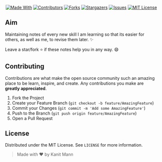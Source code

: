 <span style="display:block;text-align:center">

[![Made With][made-with-shield]][made-with-url]
[![Contributors][contributors-shield]][contributors-url]
[![Forks][forks-shield]][forks-url]
[![Stargazers][stars-shield]][stars-url]
[![Issues][issues-shield]][issues-url]
[![MIT License][license-shield]][license_url]

</span>

## Aim

Maintaining notes of every new skill I am learning so that its easier for others, as well as me, to revise them later. :sparkles:

Leave a star/fork :star: if these notes help you in any way. :smile:

## Contributing

Contributions are what make the open source community such an amazing place to be learn, inspire, and create. Any contributions you make are **greatly appreciated**.

1. Fork the Project
2. Create your Feature Branch (`git checkout -b feature/AmazingFeature`)
3. Commit your Changes (`git commit -m 'Add some AmazingFeature'`)
4. Push to the Branch (`git push origin feature/AmazingFeature`)
5. Open a Pull Request

<!-- LICENSE -->

## License

Distributed under the MIT License. See `LICENSE` for more information.

> Made with ❤ by Kanit Mann

<!-- MARKDOWN LINKS & IMAGES -->
<!-- https://www.markdownguide.org/basic-syntax/#reference-style-links -->

[contributors-shield]: https://img.shields.io/github/contributors/kanitmann/Learn_With_Me.svg?style=for-the-badge
[contributors-url]: https://github.com/kanitmann/Learn_With_Me/graphs/contributors
[forks-shield]: https://img.shields.io/github/forks/kanitmann/Learn_With_Me.svg?style=for-the-badge
[forks-url]: https://github.com/kanitmann/Learn_With_Me/network/members
[stars-shield]: https://img.shields.io/github/stars/kanitmann/Learn_With_Me.svg?style=for-the-badge
[stars-url]: https://github.com/kanitmann/Learn_With_Me/stargazers
[issues-shield]: https://img.shields.io/github/issues/kanitmann/Learn_With_Me.svg?style=for-the-badge
[issues-url]: https://github.com/kanitmann/Learn_With_Me/issues
[license-shield]: https://img.shields.io/github/license/kanitmann/Learn_With_Me.svg?style=for-the-badge
[license_url]: https://github.com/kanitmann/Learn_With_Me/blob/master/LICENSE
[made-with-shield]: https://img.shields.io/github/languages/top/kanitmann/Learn_With_Me.svg?style=for-the-badge
[made-with-url]: https://shields.io/github/languages/top/kanitmann/Learn_With_Me.svg?style-for-the-badge
[product-screenshot]: images/screenshot.png
